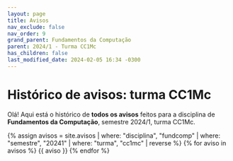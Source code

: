 ```yaml
---
layout: page
title: Avisos
nav_exclude: false
nav_order: 9
grand_parent: Fundamentos da Computação
parent: 2024/1 - Turma CC1Mc
has_children: false
last_modified_date: 2024-02-05 16:34 -0300
---
```


# Histórico de avisos: turma CC1Mc

Olá! Aqui está o histórico de **todos os avisos** feitos para a
disciplina de **Fundamentos da Computação**, semestre 2024/1, turma CC1Mc.

{% assign avisos = site.avisos
     | where: "disciplina", "fundcomp"
     | where: "semestre", "20241"
     | where: "turma", "cc1mc"
     | reverse  %}
{% for aviso in avisos %}
{{ aviso }}
{% endfor %}
